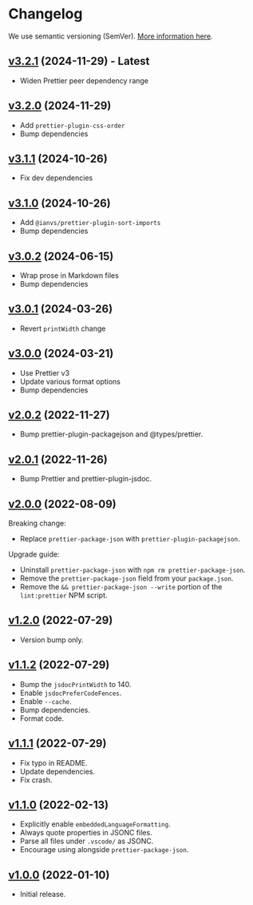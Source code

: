 # Changelog

We use semantic versioning (SemVer). [More information here](https://semver.org/).

## [v3.2.1](https://www.npmjs.com/package/@redguy12/prettier-config/v/3.2.1) (2024-11-29) - **Latest**

- Widen Prettier peer dependency range

## [v3.2.0](https://www.npmjs.com/package/@redguy12/prettier-config/v/3.2.0) (2024-11-29)

- Add `prettier-plugin-css-order`
- Bump dependencies

## [v3.1.1](https://www.npmjs.com/package/@redguy12/prettier-config/v/3.1.1) (2024-10-26)

- Fix dev dependencies

## [v3.1.0](https://www.npmjs.com/package/@redguy12/prettier-config/v/3.1.0) (2024-10-26)

- Add `@ianvs/prettier-plugin-sort-imports`
- Bump dependencies

## [v3.0.2](https://www.npmjs.com/package/@redguy12/prettier-config/v/3.0.2) (2024-06-15)

- Wrap prose in Markdown files
- Bump dependencies

## [v3.0.1](https://www.npmjs.com/package/@redguy12/prettier-config/v/3.0.1) (2024-03-26)

- Revert `printWidth` change

## [v3.0.0](https://www.npmjs.com/package/@redguy12/prettier-config/v/3.0.0) (2024-03-21)

- Use Prettier v3
- Update various format options
- Bump dependencies

## [v2.0.2](https://www.npmjs.com/package/@redguy12/prettier-config/v/2.0.2) (2022-11-27)

- Bump prettier-plugin-packagejson and @types/prettier.

## [v2.0.1](https://www.npmjs.com/package/@redguy12/prettier-config/v/2.0.1) (2022-11-26)

- Bump Prettier and prettier-plugin-jsdoc.

## [v2.0.0](https://www.npmjs.com/package/@redguy12/prettier-config/v/2.0.0) (2022-08-09)

Breaking change:

- Replace `prettier-package-json` with `prettier-plugin-packagejson`.

Upgrade guide:

- Uninstall `prettier-package-json` with `npm rm prettier-package-json`.
- Remove the `prettier-package-json` field from your `package.json`.
- Remove the `&& prettier-package-json --write` portion of the `lint:prettier` NPM script.

## [v1.2.0](https://www.npmjs.com/package/@redguy12/prettier-config/v/1.2.0) (2022-07-29)

- Version bump only.

## [v1.1.2](https://www.npmjs.com/package/@redguy12/prettier-config/v/1.1.2) (2022-07-29)

- Bump the `jsdocPrintWidth` to 140.
- Enable `jsdocPreferCodeFences`.
- Enable `--cache`.
- Bump dependencies.
- Format code.

## [v1.1.1](https://www.npmjs.com/package/@redguy12/prettier-config/v/1.1.1) (2022-07-29)

- Fix typo in README.
- Update dependencies.
- Fix crash.

## [v1.1.0](https://www.npmjs.com/package/@redguy12/prettier-config/v/1.1.0) (2022-02-13)

- Explicitly enable `embeddedLanguageFormatting`.
- Always quote properties in JSONC files.
- Parse all files under `.vscode/` as JSONC.
- Encourage using alongside `prettier-package-json`.

## [v1.0.0](https://www.npmjs.com/package/@redguy12/prettier-config/v/1.0.0) (2022-01-10)

- Initial release.
